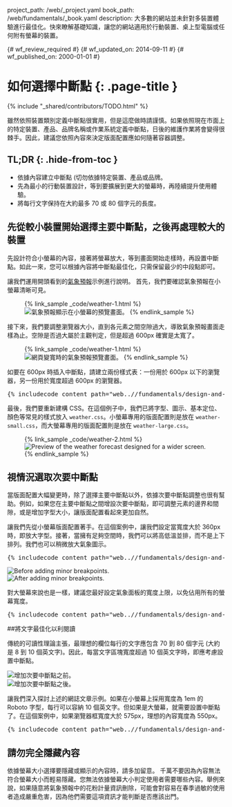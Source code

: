 project_path: /web/_project.yaml
book_path: /web/fundamentals/_book.yaml
description: 大多數的網站並未針對多裝置體驗進行最佳化。快來瞭解基礎知識，讓您的網站適用於行動裝置、桌上型電腦或任何附有螢幕的裝置。

{# wf_review_required #}
{# wf_updated_on: 2014-09-11 #}
{# wf_published_on: 2000-01-01 #}

# 如何選擇中斷點 {: .page-title }

{% include "_shared/contributors/TODO.html" %}


雖然依照裝置類別定義中斷點很實用，但是這麼做時請謹慎。如果依照現在市面上的特定裝置、產品、品牌名稱或作業系統定義中斷點，日後的維護作業將會變得很棘手。因此，建議您依照內容來決定版面配置應如何隨著容器調整。



## TL;DR {: .hide-from-toc }
- 依據內容建立中斷點 (切勿依據特定裝置、產品或品牌。
- 先為最小的行動裝置設計，等到要擴展到更大的螢幕時，再陸續提升使用體驗。
- 將每行文字保持在大約最多 70 或 80 個字元的長度。


## 先從較小裝置開始選擇主要中斷點，之後再處理較大的裝置

先設計符合小螢幕的內容，接著將螢幕放大，等到畫面開始走樣時，再設置中斷點。如此一來，您可以根據內容將中斷點最佳化，只需保留最少的中段點即可。

讓我們運用開頭看到的[氣象預報]({{site.fundamentals}}/layouts/rwd-fundamentals/index.html)示例進行說明。
首先，我們要確認氣象預報在小螢幕清晰可見。

<figure>
  {% link_sample _code/weather-1.html %}
    <img src="imgs/weather-1.png" class="center" srcset="imgs/weather-1.png 1x, imgs/weather-1-2x.png 2x" alt="氣象預報顯示在小螢幕的預覽畫面。">
  {% endlink_sample %}
</figure>

接下來，我們要調整瀏覽器大小，直到各元素之間空隙過大，導致氣象預報畫面走樣為止。空隙是否過大屬於主觀判定，但是超過 600px 確實是太寬了。

<figure>
  {% link_sample _code/weather-1.html %}
    <img src="imgs/weather-2.png" class="center" srcset="imgs/weather-2.png 1x, imgs/weather-2-2x.png 2x" alt="網頁變寬時的氣象預報預覽畫面。">
  {% endlink_sample %}
</figure>

如要在 600px 時插入中斷點，請建立兩份樣式表：一份用於 600px 以下的瀏覽器，另一份用於寬度超過 600px 的瀏覽器。

<pre class="prettyprint">
{% includecode content_path="web..//fundamentals/design-and-ui/responsive/fundamentals/_code/weather-2.html" region_tag="mqweather2" %}
</pre>

最後，我們要重新建構 CSS。在這個例子中，我們已將字型、圖示、基本定位、顏色等常見的樣式放入 `weather.css`。小螢幕專用的版面配置則是放在 `weather-small.css`，而大螢幕專用的版面配置則是放在 `weather-large.css`。

<figure>
  {% link_sample _code/weather-2.html %}
    <img src="imgs/weather-3.png" class="center" srcset="imgs/weather-3.png 1x, imgs/weather-3-2x.png 2x" alt="Preview of the weather forecast designed for a wider screen.">
  {% endlink_sample %}
</figure>

## 視情況選取次要中斷點

當版面配置大幅變更時，除了選擇主要中斷點以外，依據次要中斷點調整也很有幫助。例如，如果您在主要中斷點之間增設次要中斷點，即可調整元素的邊界和間隙，或是增加字型大小，讓版面配置看起來更加自然。

讓我們先從小螢幕版面配置著手。在這個案例中，讓我們設定當寬度大於 360px 時，即放大字型。接著，當擁有足夠空間時，我們可以將高低溫並排，而不是上下排列。我們也可以稍微放大氣象圖示。

<pre class="prettyprint">
{% includecode content_path="web..//fundamentals/design-and-ui/responsive/fundamentals/_code/weather-small.css" region_tag="mqsmallbpsm" lang=css %}
</pre>

<div class="mdl-grid">
  <div class="mdl-cell mdl-cell--6--col">
    <img src="imgs/weather-4-l.png" srcset="imgs/weather-4-l.png 1x, imgs/weather-4-l-2x.png 2x" alt="Before adding minor breakpoints.">
  </div>

  <div class="mdl-cell mdl-cell--6--col">
    <img src="imgs/weather-4-r.png" srcset="imgs/weather-4-r.png 1x, imgs/weather-4-r-2x.png 2x" alt="After adding minor breakpoints.">
  </div>
</div>

對大螢幕來說也是一樣，建議您最好設定氣象面板的寬度上限，以免佔用所有的螢幕寬度。

<pre class="prettyprint">
{% includecode content_path="web..//fundamentals/design-and-ui/responsive/fundamentals/_code/weather-large.css" region_tag="mqsmallbplg" lang=css %}
</pre>

##將文字最佳化以利閱讀

傳統的可讀性理論主張，最理想的欄位每行的文字應包含 70 到 80 個字元 (大約是 8 到 10 個英文字)。因此，每當文字區塊寬度超過 10 個英文字時，即應考慮設置中斷點。

<div class="mdl-grid">
  <div class="mdl-cell mdl-cell--6--col">
    <img src="imgs/reading-ph.png" srcset="imgs/reading-ph.png 1x, imgs/reading-ph-2x.png 2x" alt="增加次要中斷點之前。">
  </div>

  <div class="mdl-cell mdl-cell--6--col">
    <img src="imgs/reading-de.png" srcset="imgs/reading-de.png 1x, imgs/reading-de-2x.png 2x" alt="增加次要中斷點之後。">
  </div>
</div>

讓我們深入探討上述的網誌文章示例。如果在小螢幕上採用寬度為 1em 的 Roboto 字型，每行可以容納 10 個英文字。但如果是大螢幕，就需要設置中斷點了。在這個案例中，如果瀏覽器框寬度大於 575px，理想的內容寬度為 550px。

<pre class="prettyprint">
{% includecode content_path="web..//fundamentals/design-and-ui/responsive/fundamentals/_code/reading.html" region_tag="mqreading" lang=css %}
</pre>

## 請勿完全隱藏內容

依據螢幕大小選擇要隱藏或顯示的內容時，請多加留意。
千萬不要因為內容無法符合螢幕大小而輕易隱藏。您無法依據螢幕大小判定使用者需要哪些內容。舉例來說，如果隨意將氣象預報中的花粉計量資訊刪除，可能會對容易在春季過敏的使用者造成嚴重危害，因為他們需要這項資訊才能判斷是否應該出門。




